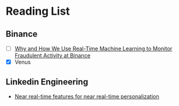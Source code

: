 # Reading List

## Binance

- [ ] [Why and How We Use Real-Time Machine Learning to Monitor Fraudulent Activity at Binance](https://www.binance.com/en/blog/tech/why-and-how-we-use-realtime-machine-learning-to-monitor-fraudulent-activity-at-binance-7972341655591522254)
- [x] Venus

## Linkedin Engineering

- [Near real-time features for near real-time personalization
  ](https://engineering.linkedin.com/blog/2022/near-real-time-features-for-near-real-time-personalization)
